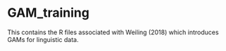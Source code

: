 # GAM_training
This contains the R files associated with Weiling (2018) which introduces GAMs for linguistic data. 
